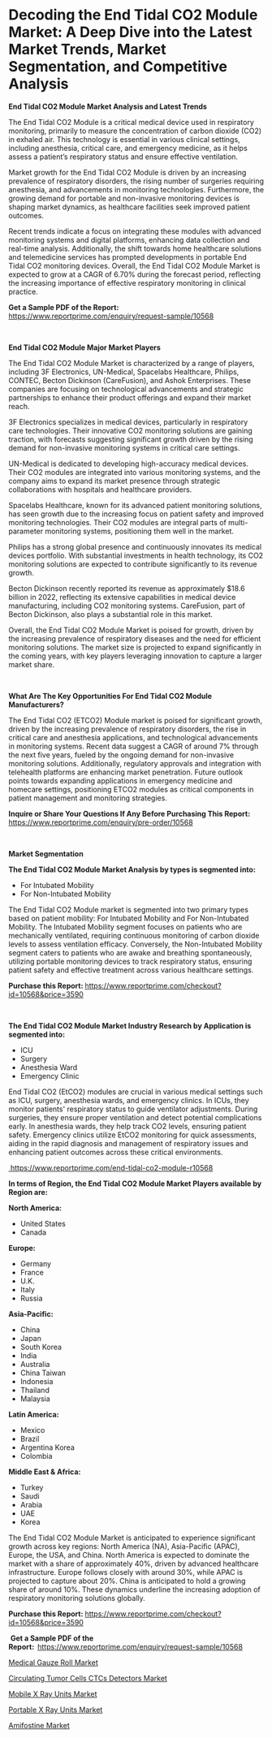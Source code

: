 <p><h1>Decoding the End Tidal CO2 Module Market: A Deep Dive into the Latest Market Trends, Market Segmentation, and Competitive Analysis</h1></p><p><strong>End Tidal CO2 Module Market Analysis and Latest Trends</strong></p>
<p><p>The End Tidal CO2 Module is a critical medical device used in respiratory monitoring, primarily to measure the concentration of carbon dioxide (CO2) in exhaled air. This technology is essential in various clinical settings, including anesthesia, critical care, and emergency medicine, as it helps assess a patient’s respiratory status and ensure effective ventilation. </p><p>Market growth for the End Tidal CO2 Module is driven by an increasing prevalence of respiratory disorders, the rising number of surgeries requiring anesthesia, and advancements in monitoring technologies. Furthermore, the growing demand for portable and non-invasive monitoring devices is shaping market dynamics, as healthcare facilities seek improved patient outcomes. </p><p>Recent trends indicate a focus on integrating these modules with advanced monitoring systems and digital platforms, enhancing data collection and real-time analysis. Additionally, the shift towards home healthcare solutions and telemedicine services has prompted developments in portable End Tidal CO2 monitoring devices. Overall, the End Tidal CO2 Module Market is expected to grow at a CAGR of 6.70% during the forecast period, reflecting the increasing importance of effective respiratory monitoring in clinical practice.</p></p>
<p><strong>Get a Sample PDF of the Report:&nbsp;</strong> <a href="https://www.reportprime.com/enquiry/request-sample/10568?utm_campaign=1138&utm_medium=2&utm_source=Github&utm_content=ia&utm_term=02102024&utm_id=end-tidal-co2-module">https://www.reportprime.com/enquiry/request-sample/10568</a></p>
<p>&nbsp;</p>
<p><strong>End Tidal CO2 Module Major Market Players</strong></p>
<p><p>The End Tidal CO2 Module Market is characterized by a range of players, including 3F Electronics, UN-Medical, Spacelabs Healthcare, Philips, CONTEC, Becton Dickinson (CareFusion), and Ashok Enterprises. These companies are focusing on technological advancements and strategic partnerships to enhance their product offerings and expand their market reach.</p><p>3F Electronics specializes in medical devices, particularly in respiratory care technologies. Their innovative CO2 monitoring solutions are gaining traction, with forecasts suggesting significant growth driven by the rising demand for non-invasive monitoring systems in critical care settings.</p><p>UN-Medical is dedicated to developing high-accuracy medical devices. Their CO2 modules are integrated into various monitoring systems, and the company aims to expand its market presence through strategic collaborations with hospitals and healthcare providers.</p><p>Spacelabs Healthcare, known for its advanced patient monitoring solutions, has seen growth due to the increasing focus on patient safety and improved monitoring technologies. Their CO2 modules are integral parts of multi-parameter monitoring systems, positioning them well in the market.</p><p>Philips has a strong global presence and continuously innovates its medical devices portfolio. With substantial investments in health technology, its CO2 monitoring solutions are expected to contribute significantly to its revenue growth.</p><p>Becton Dickinson recently reported its revenue as approximately $18.6 billion in 2022, reflecting its extensive capabilities in medical device manufacturing, including CO2 monitoring systems. CareFusion, part of Becton Dickinson, also plays a substantial role in this market.</p><p>Overall, the End Tidal CO2 Module Market is poised for growth, driven by the increasing prevalence of respiratory diseases and the need for efficient monitoring solutions. The market size is projected to expand significantly in the coming years, with key players leveraging innovation to capture a larger market share.</p></p>
<p>&nbsp;</p>
<p><strong>What Are The Key Opportunities For End Tidal CO2 Module Manufacturers?</strong></p>
<p><p>The End Tidal CO2 (ETCO2) Module market is poised for significant growth, driven by the increasing prevalence of respiratory disorders, the rise in critical care and anesthesia applications, and technological advancements in monitoring systems. Recent data suggest a CAGR of around 7% through the next five years, fueled by the ongoing demand for non-invasive monitoring solutions. Additionally, regulatory approvals and integration with telehealth platforms are enhancing market penetration. Future outlook points towards expanding applications in emergency medicine and homecare settings, positioning ETCO2 modules as critical components in patient management and monitoring strategies.</p></p>
<p><strong>Inquire or Share Your Questions If Any Before Purchasing This Report:</strong> <a href="https://www.reportprime.com/enquiry/pre-order/10568?utm_campaign=1138&utm_medium=2&utm_source=Github&utm_content=ia&utm_term=02102024&utm_id=end-tidal-co2-module">https://www.reportprime.com/enquiry/pre-order/10568</a></p>
<p>&nbsp;</p>
<p><strong>Market Segmentation</strong></p>
<p><strong>The End Tidal CO2 Module Market Analysis by types is segmented into:</strong></p>
<p><ul><li>For Intubated Mobility</li><li>For Non-Intubated Mobility</li></ul></p>
<p><p>The End Tidal CO2 Module market is segmented into two primary types based on patient mobility: For Intubated Mobility and For Non-Intubated Mobility. The Intubated Mobility segment focuses on patients who are mechanically ventilated, requiring continuous monitoring of carbon dioxide levels to assess ventilation efficacy. Conversely, the Non-Intubated Mobility segment caters to patients who are awake and breathing spontaneously, utilizing portable monitoring devices to track respiratory status, ensuring patient safety and effective treatment across various healthcare settings.</p></p>
<p><strong>Purchase this Report:&nbsp;</strong><a href="https://www.reportprime.com/checkout?id=10568&price=3590&utm_campaign=1138&utm_medium=2&utm_source=Github&utm_content=ia&utm_term=02102024&utm_id=end-tidal-co2-module">https://www.reportprime.com/checkout?id=10568&price=3590</a></p>
<p>&nbsp;</p>
<p><strong>The End Tidal CO2 Module Market Industry Research by Application is segmented into:</strong></p>
<p><ul><li>ICU</li><li>Surgery</li><li>Anesthesia Ward</li><li>Emergency Clinic</li></ul></p>
<p><p>End Tidal CO2 (EtCO2) modules are crucial in various medical settings such as ICU, surgery, anesthesia wards, and emergency clinics. In ICUs, they monitor patients' respiratory status to guide ventilator adjustments. During surgeries, they ensure proper ventilation and detect potential complications early. In anesthesia wards, they help track CO2 levels, ensuring patient safety. Emergency clinics utilize EtCO2 monitoring for quick assessments, aiding in the rapid diagnosis and management of respiratory issues and enhancing patient outcomes across these critical environments.</p></p>
<p><a href="https://www.reportprime.com/end-tidal-co2-module-r10568?utm_campaign=1138&utm_medium=2&utm_source=Github&utm_content=ia&utm_term=02102024&utm_id=end-tidal-co2-module">&nbsp;https://www.reportprime.com/end-tidal-co2-module-r10568</a></p>
<p><strong>In terms of Region, the End Tidal CO2 Module Market Players available by Region are:</strong></p>
<p>
    <p> <strong> North America: </strong>
        <ul>
            <li>United States</li>
            <li>Canada</li>
        </ul>
        </p> 
    <p> <strong> Europe: </strong>
        <ul>
            <li>Germany</li>
            <li>France</li>
            <li>U.K.</li>
            <li>Italy</li>
            <li>Russia</li>
        </ul>
        </p> 
    <p> <strong> Asia-Pacific: </strong>
        <ul>
            <li>China</li>
            <li>Japan</li>
            <li>South Korea</li>
            <li>India</li>
            <li>Australia</li>
            <li>China Taiwan</li>
            <li>Indonesia</li>
            <li>Thailand</li>
            <li>Malaysia</li>
        </ul>
        </p> 
    <p> <strong> Latin America: </strong>
        <ul>
            <li>Mexico</li>
            <li>Brazil</li>
            <li>Argentina Korea</li>
            <li>Colombia</li>
        </ul>
        </p> 
    <p> <strong> Middle East & Africa: </strong>
        <ul>
            <li>Turkey</li>
            <li>Saudi</li>
            <li>Arabia</li>
            <li>UAE</li>
            <li>Korea</li>
        </ul>
    </p>
    </p>
<p><p>The End Tidal CO2 Module Market is anticipated to experience significant growth across key regions: North America (NA), Asia-Pacific (APAC), Europe, the USA, and China. North America is expected to dominate the market with a share of approximately 40%, driven by advanced healthcare infrastructure. Europe follows closely with around 30%, while APAC is projected to capture about 20%. China is anticipated to hold a growing share of around 10%. These dynamics underline the increasing adoption of respiratory monitoring solutions globally.</p></p>
<p><strong>Purchase this Report: </strong><a href="https://www.reportprime.com/checkout?id=10568&price=3590&utm_campaign=1138&utm_medium=2&utm_source=Github&utm_content=ia&utm_term=02102024&utm_id=end-tidal-co2-module">https://www.reportprime.com/checkout?id=10568&price=3590</a></p>
<p>&nbsp;<strong>Get a Sample PDF of the Report:&nbsp;&nbsp;</strong><a href="https://www.reportprime.com/enquiry/request-sample/10568?utm_campaign=1138&utm_medium=2&utm_source=Github&utm_content=ia&utm_term=02102024&utm_id=end-tidal-co2-module">https://www.reportprime.com/enquiry/request-sample/10568</a></p>
<p><strong></strong></p>
<p><p><a href="https://www.linkedin.com/pulse/exploring-medical-gauze-roll-market-dynamics-revenue-analysis-uhsse?utm_campaign=1138&utm_medium=2&utm_source=Github&utm_content=ia&utm_term=02102024&utm_id=end-tidal-co2-module">Medical Gauze Roll Market</a></p><p><a href="https://github.com/GreisGjoni464/Market-Research-Report-List-1/blob/main/circulating-tumor-cells-ctcs-detectors-market.md?utm_campaign=1138&utm_medium=2&utm_source=Github&utm_content=ia&utm_term=02102024&utm_id=end-tidal-co2-module">Circulating Tumor Cells CTCs Detectors Market</a></p><p><a href="https://issuu.com/reportprime-2/docs/mobile-x-ray-units-market-size-2030_b084fd8d979018?utm_campaign=1138&utm_medium=2&utm_source=Github&utm_content=ia&utm_term=02102024&utm_id=end-tidal-co2-module">Mobile X Ray Units Market</a></p><p><a href="https://issuu.com/reportprime-2/docs/portable-x-ray-units-market-size-20_b47079a28f00ab?utm_campaign=1138&utm_medium=2&utm_source=Github&utm_content=ia&utm_term=02102024&utm_id=end-tidal-co2-module">Portable X Ray Units Market</a></p><p><a href="https://www.linkedin.com/pulse/amifostine-industry-sector-market-dynamics-future-scenarios-k7hme?utm_campaign=1138&utm_medium=2&utm_source=Github&utm_content=ia&utm_term=02102024&utm_id=end-tidal-co2-module">Amifostine Market</a></p></p>